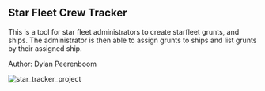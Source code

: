 ## Star Fleet Crew Tracker

This is a tool for star fleet administrators to create starfleet grunts, and ships. The administrator is then able to assign grunts to ships and list grunts by their assigned ship. 

Author: Dylan Peerenboom

![star_tracker_project](https://cloud.githubusercontent.com/assets/8154366/3940067/70f383ca-24d4-11e4-90a6-36458c6add95.png)

